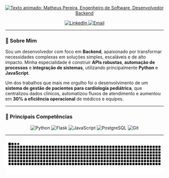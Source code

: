 <p align="center">
  <a href="https://github.com/MCTHIAS">
    <img src="https://readme-typing-svg.demolab.com?font=Fira+Code&weight=700&size=30&duration=3000&pause=500&color=3398DB&center=true&vCenter=true&width=435&lines=Matheus+Pereira;Engenheiro+de+Software;Desenvolvedor+Backend" alt="Texto animado: Matheus Pereira, Engenheiro de Software, Desenvolvedor Backend" />
  </a>
</p>

<p align="center">
  <a href="https://www.linkedin.com/in/mcthias" target="_blank">
    <img src="https://img.shields.io/badge/LinkedIn-0077B5?style=for-the-badge&logo=linkedin&logoColor=white" alt="LinkedIn"/>
  </a>
  <a href="mailto:thiasmcp@gmail.com">
    <img src="https://img.shields.io/badge/Email-D14836?style=for-the-badge&logo=gmail&logoColor=white" alt="Email"/>
  </a>
</p>

---

### 👋 Sobre Mim

<p>
  Sou um desenvolvedor com foco em <strong>Backend</strong>, apaixonado por transformar necessidades complexas em soluções simples, escaláveis e de alto impacto. Minha especialidade é construir <strong>APIs robustas</strong>, <strong>automação de processos</strong> e <strong>integração de sistemas</strong>, utilizando principalmente <strong>Python</strong> e <strong>JavaScript</strong>.
</p>
<p>
  Um dos trabalhos que mais me orgulho foi o desenvolvimento de um <strong>sistema de gestão de pacientes para cardiologia pediátrica</strong>, que centralizou dados clínicos, automatizou fluxos de atendimento e aumentou em <strong>30% a eficiência operacional</strong> de médicos e equipes.
</p>

---

### 🚀 Principais Competências

<p align="center">
  <img src="https://img.shields.io/badge/Python-3776AB?style=for-the-badge&logo=python&logoColor=white" alt="Python"/>
  <img src="https://img.shields.io/badge/Flask-000000?style=for-the-badge&logo=flask&logoColor=white" alt="Flask"/>
  <img src="https://img.shields.io/badge/JavaScript-F7DF1E?style=for-the-badge&logo=javascript&logoColor=black" alt="JavaScript"/>
  <img src="https://img.shields.io/badge/PostgreSQL-4169E1?style=for-the-badge&logo=postgresql&logoColor=white" alt="PostgreSQL"/>
  <img src="https://img.shields.io/badge/Git-F05032?style=for-the-badge&logo=git&logoColor=white" alt="Git"/>
</p>

---

<div align="center">
  <picture>
    <source media="(prefers-color-scheme: dark)" srcset="https://raw.githubusercontent.com/MCTHIAS/MCTHIAS/output/github-contribution-grid-snake-dark.svg" />
    <source media="(prefers-color-scheme: light)" srcset="https://raw.githubusercontent.com/MCTHIAS/MCTHIAS/output/github-contribution-grid-snake.svg" />
    <img alt="Animação da cobra de contribuições" src="https://raw.githubusercontent.com/MCTHIAS/MCTHIAS/output/github-contribution-grid-snake.svg" />
  </picture>
</div>
